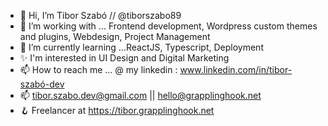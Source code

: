 - 👋 Hi, I’m Tibor Szabó // @tiborszabo89
- 👀 I’m working with ... Frontend development, Wordpress custom themes and plugins, Webdesign, Project Management
- 🌱 I’m currently learning ...ReactJS, Typescript, Deployment
- ✨ I'm interested in UI Design and Digital Marketing
- 📫 How to reach me ... @ my linkedin : www.linkedin.com/in/tibor-szabó-dev
- 📫 tibor.szabo.dev@gmail.com || hello@grapplinghook.net
- 🪝 Freelancer at https://tibor.grapplinghook.net 



<!---
tiborszabo89/tiborszabo89 is a ✨ special ✨ repository because its `README.md` (this file) appears on your GitHub profile.
You can click the Preview link to take a look at your changes.
--->
